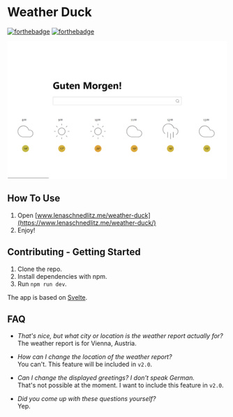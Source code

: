 # Weather Duck

[![forthebadge](https://forthebadge.com/images/badges/as-seen-on-tv.svg)](https://forthebadge.com)
[![forthebadge](https://forthebadge.com/images/badges/powered-by-electricity.svg)](https://forthebadge.com)


![Preview](preview.png)

## How To Use

1. Open [www.lenaschnedlitz.me/weather-duck](https://www.lenaschnedlitz.me/weather-duck/)
1. Enjoy!

## Contributing - Getting Started

1. Clone the repo.
1. Install dependencies with npm.
1. Run `npm run dev`.

The app is based on [Svelte](https://svelte.dev/).

## FAQ

* *That's nice, but what city or location is the weather report actually for?*  
  The weather report is for Vienna, Austria.  

* *How can I change the location of the weather report?*  
  You can't. This feature will be included in `v2.0`.  

* *Can I change the displayed greetings? I don't speak German.*  
  That's not possible at the moment. I want to include this feature in `v2.0`.  

* *Did you come up with these questions yourself?*  
  Yep.

